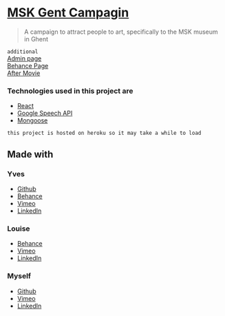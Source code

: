 # [MSK Gent Campagin](https://salty-refuge-78411.herokuapp.com/story)
> A campaign to attract people to art, specifically to the MSK museum in Ghent 

```additional```
</br>
[Admin page](https://salty-refuge-78411.herokuapp.com/admin) 
</br>
[Behance Page](https://www.behance.net/gallery/57456197/MSK-Museum-of-Fine-Arts-Ghent)
</br>
[After Movie](https://vimeo.com/236486316)


### Technologies used in this project are
- [React](https://reactjs.org/)
- [Google Speech API](https://cloud.google.com/speech/?hl=nl)
- [Mongoose](http://mongoosejs.com/)

```this project is hosted on heroku so it may take a while to load```

## Made with 
### Yves 
- [Github](https://github.com/YvesMeeuws)
- [Behance](https://www.behance.net/meeuws_yve51c2)
- [Vimeo](https://vimeo.com/user81641145)
- [LinkedIn](https://www.linkedin.com/in/yves-laurent-meeuws-004806160/)

### Louise
- [Behance](https://www.behance.net/louisedebrauwer)
- [Vimeo](https://vimeo.com/louisedebrauwer)
- [LinkedIn](https://www.linkedin.com/in/louisedebrauwer/)

### Myself 
- [Github](https://github.com/LarsVanderheydt)
- [Vimeo](https://vimeo.com/user68222364)
- [LinkedIn](https://www.linkedin.com/in/lars-vanderheydt/)
